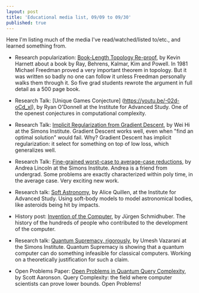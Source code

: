 ```yaml
---
layout: post
title: 'Educational media list, 09/09 to 09/30'
published: true
---
```

Here I'm listing much of the media I've read/watched/listed to/etc., and learned something from. 

* Research popularization: [Book-Length Topology Re-proof](https://www.quantamagazine.org/new-math-book-rescues-landmark-topology-proof-20210909/), by Kevin Harnett about a book by Ray, Behrens, Kalmar, Kim and Powell. In 1981 Michael Freedman proved a very important theorem in topology. But it was written so badly no one can follow it unless Freedman personally walks them through it. So five grad students rewrote the argument in full detail as a 500 page book.

* Research Talk: [Unique Games Conjecture] (https://youtu.be/-02d-oCd_xI), by Ryan O'Donnell at  the Institute for Advanced Study. One of the openest conjectures in computational complexity.

* Research Talk: [Implicit Regularization from Gradient Descent](https://youtu.be/aUYfjm6fpWs), by Wei Hi at the Simons Institute. Gradient Descent works well, even when "find an optimal solution" would fail. Why? Gradient Descent has implicit regularization: it select for something on top of low loss, which generalizes well.

* Research Talk: [Fine-grained worst-case to average-case reductions](https://youtu.be/bUAVYnlj3_k), by Andrea Lincoln at the Simons Institute. Andrea is a friend from undergrad. Some problems are exactly characterized within poly time, in the average case. Very exciting new work.

* Research talk: [Soft Astronomy](https://youtu.be/f50Va_SwWRM), by Alice Quillen, at the Institute for Advanced Study. Using soft-body models to model astronomical bodies, like asteroids being hit by impacts.

* History post: [Invention of the Computer](https://people.idsia.ch//~juergen/turing-oversold.html), by Jürgen Schmidhuber. The history of the hundreds of people who contributed to the development of the computer.

* Research talk: [Quantum Supremacy, rigorously](https://youtu.be/et7S_uopQyM), by Umesh Vazarani at the Simons Institute. Quantum Supremacy is showing that a quantum computer can do something infeasible for classical computers. Working on a theoretically justification for such a claim.

* Open Problems Paper: [Open Problems in Quantum Query Complexity](https://www.scottaaronson.com/blog/?p=5837), by Scott Aaronson. Query Complexity: the field where computer scientists can prove lower bounds. Open Problems!